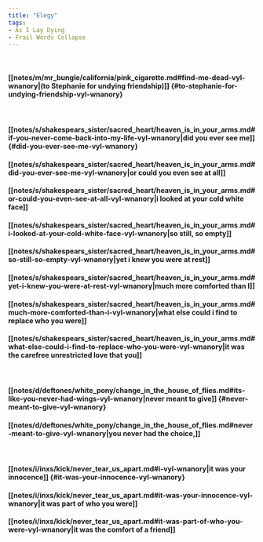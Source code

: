 ```yaml
---
title: "Elegy"
tags:
- As I Lay Dying
- Frail Words Collapse
---
```

&nbsp;
#### [[notes/m/mr_bungle/california/pink_cigarette.md#find-me-dead-vyl-wnanory|(to Stephanie for undying friendship)]] {#to-stephanie-for-undying-friendship-vyl-wnanory}
&nbsp;
#### [[notes/s/shakespears_sister/sacred_heart/heaven_is_in_your_arms.md#if-you-never-come-back-into-my-life-vyl-wnanory|did you ever see me]] {#did-you-ever-see-me-vyl-wnanory}
#### [[notes/s/shakespears_sister/sacred_heart/heaven_is_in_your_arms.md#did-you-ever-see-me-vyl-wnanory|or could you even see at all]]
#### [[notes/s/shakespears_sister/sacred_heart/heaven_is_in_your_arms.md#or-could-you-even-see-at-all-vyl-wnanory|i looked at your cold white face]]
#### [[notes/s/shakespears_sister/sacred_heart/heaven_is_in_your_arms.md#i-looked-at-your-cold-white-face-vyl-wnanory|so still, so empty]]
#### [[notes/s/shakespears_sister/sacred_heart/heaven_is_in_your_arms.md#so-still-so-empty-vyl-wnanory|yet i knew you were at rest]]
#### [[notes/s/shakespears_sister/sacred_heart/heaven_is_in_your_arms.md#yet-i-knew-you-were-at-rest-vyl-wnanory|much more comforted than I]]
#### [[notes/s/shakespears_sister/sacred_heart/heaven_is_in_your_arms.md#much-more-comforted-than-i-vyl-wnanory|what else could i find to replace who you were]]
#### [[notes/s/shakespears_sister/sacred_heart/heaven_is_in_your_arms.md#what-else-could-i-find-to-replace-who-you-were-vyl-wnanory|it was the carefree unrestricted love that you]]
&nbsp;
#### [[notes/d/deftones/white_pony/change_in_the_house_of_flies.md#its-like-you-never-had-wings-vyl-wnanory|never meant to give]] {#never-meant-to-give-vyl-wnanory}
#### [[notes/d/deftones/white_pony/change_in_the_house_of_flies.md#never-meant-to-give-vyl-wnanory|you never had the choice,]]
&nbsp;
#### [[notes/i/inxs/kick/never_tear_us_apart.md#i-vyl-wnanory|it was your innocence]] {#it-was-your-innocence-vyl-wnanory}
#### [[notes/i/inxs/kick/never_tear_us_apart.md#it-was-your-innocence-vyl-wnanory|it was part of who you were]]
#### [[notes/i/inxs/kick/never_tear_us_apart.md#it-was-part-of-who-you-were-vyl-wnanory|it was the comfort of a friend]]
